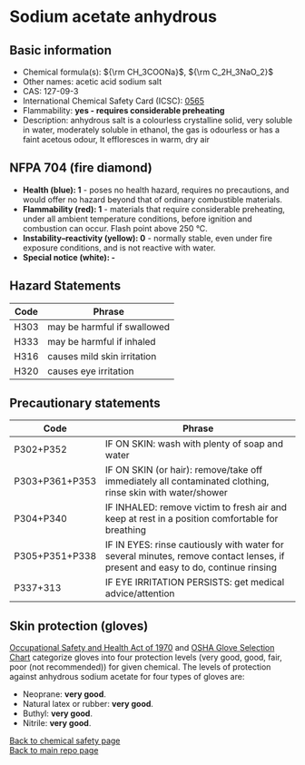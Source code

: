 # Sodium acetate anhydrous

## Basic information

- Chemical formula(s): ${\rm CH_3COONa}$, ${\rm C_2H_3NaO_2}$
- Other names: acetic acid sodium salt
- CAS: 127-09-3
- International Chemical Safety Card (ICSC): [0565](https://inchem.org/documents/icsc/icsc/eics0565.htm)
- Flammability: **yes - requires considerable preheating**
- Description: anhydrous salt is a colourless crystalline solid, very soluble in water, moderately soluble in ethanol, the gas is odourless or has a faint acetous odour, It effloresces in warm, dry air

## NFPA 704 (fire diamond)

- **Health (blue): 1** - poses no health hazard, requires no precautions, and would offer no hazard beyond that of ordinary combustible materials.
- **Flammability (red): 1** - materials that require considerable preheating, under all ambient temperature conditions, before ignition and combustion can occur. Flash point above 250 °C.
- **Instability–reactivity (yellow): 0** - normally stable, even under fire exposure conditions, and is not reactive with water.
- **Special notice (white): -**

## Hazard Statements

| Code | Phrase                      |
| ---- | --------------------------- |
| H303 | may be harmful if swallowed |
| H333 | may be harmful if inhaled   |
| H316 | causes mild skin irritation |
| H320 | causes eye irritation       |

## Precautionary statements

| Code           | Phrase                                                                                                                          |
| -------------- | ------------------------------------------------------------------------------------------------------------------------------- |
| P302+P352      | IF ON SKIN: wash with plenty of soap and water                                                                                  |
| P303+P361+P353 | IF ON SKIN (or hair): remove/take off immediately all contaminated clothing, rinse skin with water/shower                       |
| P304+P340      | IF INHALED: remove victim to fresh air and keep at rest in a position comfortable for breathing                                 |
| P305+P351+P338 | IF IN EYES: rinse cautiously with water for several minutes, remove contact lenses, if present and easy to do, continue rinsing |
| P337+313       | IF EYE IRRITATION PERSISTS: get medical advice/attention                                                                        |

## Skin protection (gloves)

[Occupational Safety and Health Act of 1970](https://www.osha.gov/sites/default/files/publications/osha3151.pdf) and [OSHA Glove Selection Chart](https://safety.fsu.edu/safety_manual/OSHA%20Glove%20Selection%20Chart.pdf) categorize gloves into four protection levels (very good, good, fair, poor (not recommended)) for given chemical. The levels of protection against anhydrous sodium acetate for four types of gloves are:

- Neoprane: **very good**.
- Natural latex or rubber: **very good**.
- Buthyl: **very good**.
- Nitrile: **very good**.

[Back to chemical safety page](https://github.com/Global-Health-Engineering/group-safety/tree/main/02-chemical-safety)  
[Back to main repo page](https://github.com/Global-Health-Engineering/group-safety)
